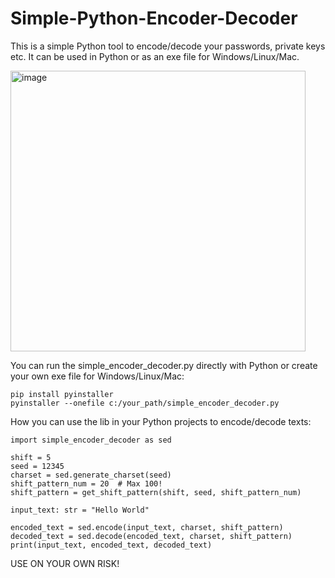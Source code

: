 # Simple-Python-Encoder-Decoder
This is a simple Python tool to encode/decode your passwords, private keys etc. It can be used in Python or as an exe file for Windows/Linux/Mac.

<img width="472" height="449" alt="image" src="https://github.com/user-attachments/assets/413efb2f-59f2-42ba-85ac-e4ff8b285cb5" />


You can run the simple_encoder_decoder.py directly with Python or create your own exe file for Windows/Linux/Mac:
```
pip install pyinstaller
pyinstaller --onefile c:/your_path/simple_encoder_decoder.py
```

How you can use the lib in your Python projects to encode/decode texts:
```
import simple_encoder_decoder as sed

shift = 5
seed = 12345
charset = sed.generate_charset(seed)
shift_pattern_num = 20  # Max 100!
shift_pattern = get_shift_pattern(shift, seed, shift_pattern_num)

input_text: str = "Hello World"

encoded_text = sed.encode(input_text, charset, shift_pattern)
decoded_text = sed.decode(encoded_text, charset, shift_pattern)
print(input_text, encoded_text, decoded_text)
```

USE ON YOUR OWN RISK!
